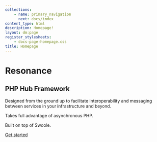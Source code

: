 ```yaml
---
collections: 
    - name: primary_navigation
      next: docs/index
content_type: html
description: Homepage!
layout: dm:page
register_stylesheets:
    - docs-page-homepage.css
title: Homepage
---
```


<div class="homepage">
    <div class="homepage__content">
        <hgroup class="homepage__title">
            <h1>Resonance</h1>
            <h2>PHP Hub Framework</h2>
            <p>
                Designed from the ground up to facilitate interoperability
                and messaging between services in your infrastructure and 
                beyond.
            </p>
            <p>
                Takes full advantage of asynchronous PHP.
            </p>
            <p>
                Built on top of Swoole.  
            </p>
            <a 
                class="homepage__title__cta"
                href="/docs/getting-started/"
            >
                Get started
            </a>
        </hgroup>
    </div>
</div>
